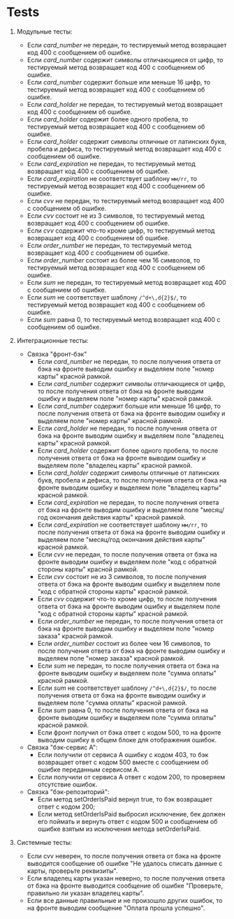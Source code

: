 # Tests

1) Модульные тесты:
    - Если *card_number* не передан, то тестируемый метод возвращает код 400 с сообщением об ошибке.
    - Если *card_number* содержит символы отличающиеся от цифр, то тестируемый метод возвращает код 400 с сообщением об ошибке.
    - Если *card_number* содержит больше или меньше 16 цифр, то тестируемый метод возвращает код 400 с сообщением об ошибке.
    - Если *card_holder* не передан, то тестируемый метод возвращает код 400 с сообщением об ошибке.
    - Если *card_holder* содержит более одного пробела, то тестируемый метод возвращает код 400 с сообщением об ошибке.
    - Если *card_holder* содержит символы отличные от латинских букв, пробела и дефиса, то тестируемый метод возвращает код 400 с сообщением об ошибке.
    - Если *card_expiration* не передан, то тестируемый метод возвращает код 400 с сообщением об ошибке.
    - Если *card_expiration* не соответствует шаблону `мм/гг`, то тестируемый метод возвращает код 400 с сообщением об ошибке.
    - Если *cvv* не передан, то тестируемый метод возвращает код 400 с сообщением об ошибке.
    - Если *cvv* состоит не из 3 символов, то тестируемый метод возвращает код 400 с сообщением об ошибке.
    - Если *cvv* содержит что-то кроме цифр, то тестируемый метод возвращает код 400 с сообщением об ошибке.
    - Если *order_number* не передан, то тестируемый метод возвращает код 400 с сообщением об ошибке.
    - Если *order_number* состоит из более чем 16 символов, то тестируемый метод возвращает код 400 с сообщением об ошибке.
    - Если *sum* не передан, то тестируемый метод возвращает код 400 с сообщением об ошибке.
    - Если *sum* не соответствует шаблону `/^d+\,d{2}$/`, то тестируемый метод возвращает код 400 с сообщением об ошибке.
    - Если *sum* равна 0, то тестируемый метод возвращает код 400 с сообщением об ошибке.

2) Интеграционные тесты:
   - Связка "фронт-бэк"
     - Если *card_number* не передан, то после получения ответа от бэка на фронте выводим ошибку и выделяем поле "номер карты" красной рамкой.
     - Если *card_number* содержит символы отличающиеся от цифр, то после получения ответа от бэка на фронте выводим ошибку и выделяем поле "номер карты" красной рамкой.
     - Если *card_number* содержит больше или меньше 16 цифр, то после получения ответа от бэка на фронте выводим ошибку и выделяем поле "номер карты" красной рамкой.
     - Если *card_holder* не передан, то после получения ответа от бэка на фронте выводим ошибку и выделяем поле "владелец карты" красной рамкой.
     - Если *card_holder* содержит более одного пробела, то после получения ответа от бэка на фронте выводим ошибку и выделяем поле "владелец карты" красной рамкой.
     - Если *card_holder* содержит символы отличные от латинских букв, пробела и дефиса, то после получения ответа от бэка на фронте выводим ошибку и выделяем поле "владелец карты" красной рамкой.
     - Если *card_expiration* не передан, то после получения ответа от бэка на фронте выводим ошибку и выделяем поле "месяц/год окончания действия карты" красной рамкой.
     - Если *card_expiration* не соответствует шаблону `мм/гг`, то после получения ответа от бэка на фронте выводим ошибку и выделяем поле "месяц/год окончания действия карты" красной рамкой.
     - Если *cvv* не передан, то после получения ответа от бэка на фронте выводим ошибку и выделяем поле "код с обратной стороны карты" красной рамкой.
     - Если *cvv* состоит не из 3 символов, то после получения ответа от бэка на фронте выводим ошибку и выделяем поле "код с обратной стороны карты" красной рамкой.
     - Если *cvv* содержит что-то кроме цифр, то после получения ответа от бэка на фронте выводим ошибку и выделяем поле "код с обратной стороны карты" красной рамкой.
     - Если *order_number* не передан, то после получения ответа от бэка на фронте выводим ошибку и выделяем поле "номер заказа" красной рамкой.
     - Если *order_number* состоит из более чем 16 символов, то после получения ответа от бэка на фронте выводим ошибку и выделяем поле "номер заказа" красной рамкой.
     - Если *sum* не передан, то после получения ответа от бэка на фронте выводим ошибку и выделяем поле "сумма оплаты" красной рамкой.
     - Если *sum* не соответствует шаблону `/^d+\,d{2}$/`, то после получения ответа от бэка на фронте выводим ошибку и выделяем поле "сумма оплаты" красной рамкой.
     - Если *sum* равна 0, то после получения ответа от бэка на фронте выводим ошибку и выделяем поле "сумма оплаты" красной рамкой.
     - Если фронт получил от бэка ответ с кодом 500, то на фронте выводим ошибку в общем блоке для отображения ошибок.
   - Связка "бэк-сервис А":
     - Если получили от сервиса A ошибку с кодом 403, то бэк возвращает ответ с кодом 500 вместе с сообщением об ошибке переданным сервисом A.
     - Если получили от сервиса A ответ с кодом 200, то проверяем отсутствие ошибок.
   - Связка "бэк-репозиторий":
     - Если метод setOrderIsPaid вернул true, то бэк возвращает ответ с кодом 200;
     - Если метод setOrderIsPaid выбросил исключение, бек должен его поймать и вернуть ответ с кодом 500 и сообщением об ошибке взятым из исключения метода setOrderIsPaid.
     
3) Системные тесты:
   - Если cvv неверен, то после получения ответа от бэка на фронте выводится сообщение об ошибке "Не удалось списать данные с карты, проверьте реквизиты".
   - Если владелец карты указан неверно, то после получения ответа от бэка на фронте выводится сообщение об ошибке "Проверьте, правильно ли указан владелец карты".
   - Если все данные правильные и не произошло других ошибок, то на фронте выводим сообщение "Оплата прошла успешно".